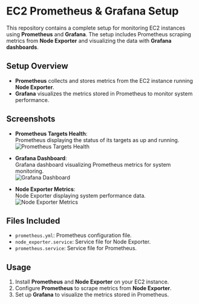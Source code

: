 # EC2 Prometheus & Grafana Setup

This repository contains a complete setup for monitoring EC2 instances using **Prometheus** and **Grafana**. The setup includes Prometheus scraping metrics from **Node Exporter** and visualizing the data with **Grafana dashboards**.

## Setup Overview

- **Prometheus** collects and stores metrics from the EC2 instance running **Node Exporter**.
- **Grafana** visualizes the metrics stored in Prometheus to monitor system performance.

## Screenshots

- **Prometheus Targets Health**:  
  Prometheus displaying the status of its targets as up and running.  
  ![Prometheus Targets Health](prometheus-targets.png)

- **Grafana Dashboard**:  
  Grafana dashboard visualizing Prometheus metrics for system monitoring.  
  ![Grafana Dashboard](grafana-dashboard.png)

- **Node Exporter Metrics**:  
  Node Exporter displaying system performance data.  
  ![Node Exporter Metrics](node-exporter-metrics.png)

## Files Included

- `prometheus.yml`: Prometheus configuration file.
- `node_exporter.service`: Service file for Node Exporter.
- `prometheus.service`: Service file for Prometheus.

## Usage

1. Install **Prometheus** and **Node Exporter** on your EC2 instance.
2. Configure **Prometheus** to scrape metrics from **Node Exporter**.
3. Set up **Grafana** to visualize the metrics stored in Prometheus.
